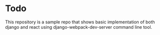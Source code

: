 # Todo
This repository is a sample repo that shows basic implementation of both django and react using django-webpack-dev-server command line tool.

